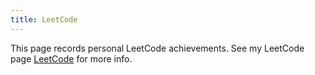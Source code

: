 ```yaml
---
title: LeetCode
---
```

This page records personal LeetCode achievements. See my LeetCode page [LeetCode](https://leetcode.com/yilin7616/) for more info.